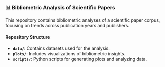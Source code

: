 ### 📊 Bibliometric Analysis of Scientific Papers

This repository contains bibliometric analyses of a scientific paper corpus, focusing on trends across publication years and publishers.

#### Repository Structure

- **`data/`**: Contains datasets used for the analysis.
- **`plots/`**: Includes visualizations of bibliometric insights.
- **`scripts/`**: Python scripts for generating plots and analyzing data.

